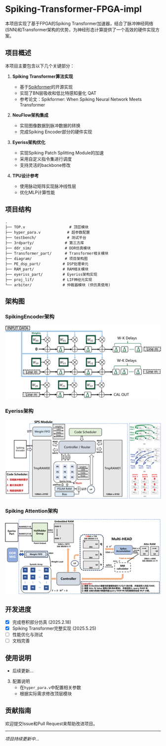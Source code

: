 # Spiking-Transformer-FPGA-impl

本项目实现了基于FPGA的Spiking Transformer加速器，结合了脉冲神经网络(SNN)和Transformer架构的优势，为神经形态计算提供了一个高效的硬件实现方案。

## 项目概述

本项目主要包含以下几个关键部分：

1. **Spiking Transformer算法实现**
   - 基于[Spikformer](https://github.com/ZK-Zhou/spikformer)的开源实现
   - 实现了BN层吸收和低比特感知量化 QAT
   - 参考论文：Spikformer: When Spiking Neural Network Meets Transformer

2. **NeuFlow架构集成**
   - 实现图像数据到脉冲数据的转换
   - 完成Spiking Encoder部分的硬件实现

3. **Eyeriss架构优化**
   - 实现Spiking Patch Splitting Module的加速
   - 采用自定义指令集进行调度
   - 支持灵活的backbone修改

4. **TPU设计参考**
   - 使用脉动矩阵实现脉冲线性层
   - 优化MLP计算性能

## 项目结构

```
.
├── TOP.v                    # 顶层模块
├── hyper_para.v            # 超参数配置
├── testbench/              # 测试平台
├── 3rdparty/              # 第三方库
├── ddr_sim/               # DDR仿真模块
├── Transformer_part/      # Transformer相关模块
├── diagram/               # 项目架构图
├── PE_dsp_part/          # DSP处理单元
├── RAM_part/             # RAM相关模块
├── eyeriss_part/         # Eyeriss架构实现
├── proj_lif/             # LIF神经元实现
└── arbiter/              # 仲裁器模块 (供仿真使用)
```

## 架构图

### SpikingEncoder架构
![SpikingEncoder00](/diagram/SpikingEncoder.png)

### Eyeriss架构
![Eyeriss00](/diagram/Eyeriss_part.png)

### Spiking Attention架构
![Attention00](/diagram/SpikingAttn.png)

## 开发进度

- [x] 完成卷积部分仿真 (2025.2.18)
- [x] Spiking Transformer完整实现 (2025.5.25)
- [ ] 性能优化与测试
- [ ] 文档完善

## 使用说明
   - 后续更新...

3. 配置说明
   - 在`hyper_para.v`中配置相关参数
   - 根据实际需求修改顶层模块

## 贡献指南

欢迎提交Issue和Pull Request来帮助改进项目。

---
*项目持续更新中...*
